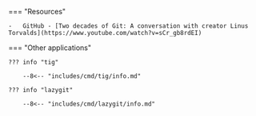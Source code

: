 === "Resources"

    -   GitHub - [Two decades of Git: A conversation with creator Linus Torvalds](https://www.youtube.com/watch?v=sCr_gb8rdEI)

=== "Other applications"

    ??? info "tig"

        --8<-- "includes/cmd/tig/info.md"

    ??? info "lazygit"

        --8<-- "includes/cmd/lazygit/info.md"


